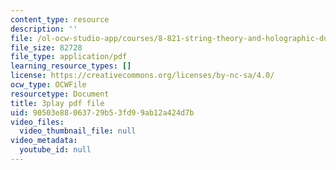 ```yaml
---
content_type: resource
description: ''
file: /ol-ocw-studio-app/courses/8-821-string-theory-and-holographic-duality-fall-2014/90503e88063729b53fd99ab12a424d7b_-mrxN8XcQOQ.pdf
file_size: 82728
file_type: application/pdf
learning_resource_types: []
license: https://creativecommons.org/licenses/by-nc-sa/4.0/
ocw_type: OCWFile
resourcetype: Document
title: 3play pdf file
uid: 90503e88-0637-29b5-3fd9-9ab12a424d7b
video_files:
  video_thumbnail_file: null
video_metadata:
  youtube_id: null
---
```

